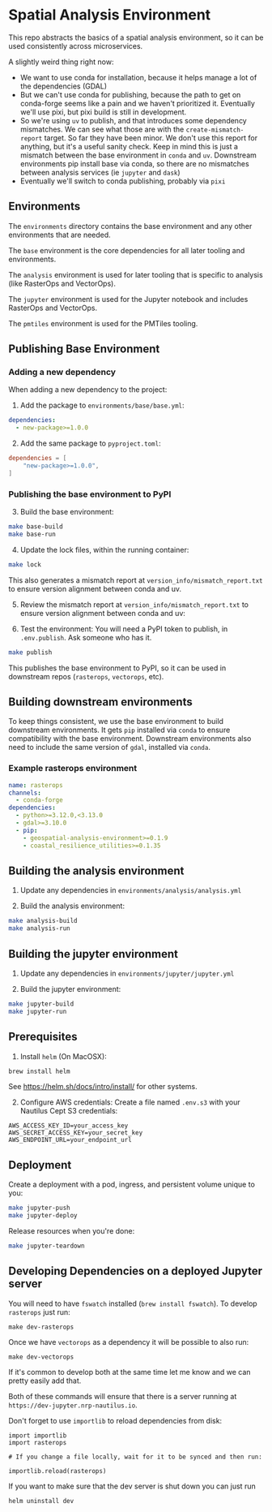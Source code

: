 # Spatial Analysis Environment

This repo abstracts the basics of a spatial analysis environment, so it can be used consistently across microservices.

A slightly weird thing right now:
- We want to use conda for installation, because it helps manage a lot of the dependencies (GDAL)
- But we can't use conda for publishing, because the path to get on conda-forge seems like a pain and we haven't prioritized it. Eventually we'll use pixi, but pixi build is still in development.
- So we're using `uv` to publish, and that introduces some dependency mismatches.  We can see what those are with the `create-mismatch-report` target.  So far they have been minor.  We don't use this report for anything, but it's a useful sanity check.  Keep in mind this is just a mismatch between the base environment in `conda` and `uv`.  Downstream environments pip install base via conda, so there are no mismatches between analysis services (ie `jupyter` and `dask`)
- Eventually we'll switch to conda publishing, probably via `pixi`

## Environments

The `environments` directory contains the base environment and any other environments that are needed.

The `base` environment is the core dependencies for all later tooling and environments.

The `analysis` environment is used for later tooling that is specific to analysis (like RasterOps and VectorOps).

The `jupyter` environment is used for the Jupyter notebook and includes RasterOps and VectorOps.

The `pmtiles` environment is used for the PMTiles tooling.

## Publishing Base Environment

### Adding a new dependency

When adding a new dependency to the project:

1. Add the package to `environments/base/base.yml`:
```yaml
dependencies:
  - new-package>=1.0.0
```

2. Add the same package to `pyproject.toml`:
```toml
dependencies = [
    "new-package>=1.0.0",
]
```

### Publishing the base environment to PyPI

3. Build the base environment:
```bash
make base-build
make base-run
```

4. Update the lock files, within the running container:
```bash
make lock
```
This also generates a mismatch report at `version_info/mismatch_report.txt` to ensure version alignment between conda and uv.

5. Review the mismatch report at `version_info/mismatch_report.txt` to ensure version alignment between conda and uv:

6. Test the environment:
You will need a PyPI token to publish, in `.env.publish`.  Ask someone who has it.
```bash
make publish
```

This publishes the base environment to PyPI, so it can be used in downstream repos (`rasterops`, `vectorops`, etc).

## Building downstream environments
To keep things consistent, we use the base environment to build downstream environments.  It gets `pip` installed via `conda` to ensure compatibility with the base environment.  Downstream environments also need to include the same version of `gdal`, installed via `conda`.  

### Example rasterops environment
```yaml
name: rasterops
channels:
  - conda-forge
dependencies:
  - python>=3.12.0,<3.13.0
  - gdal>=3.10.0
  - pip:
    - geospatial-analysis-environment>=0.1.9
    - coastal_resilience_utilities>=0.1.35
```

## Building the analysis environment

1. Update any dependencies in `environments/analysis/analysis.yml`

2. Build the analysis environment:
```bash
make analysis-build
make analysis-run
```

## Building the jupyter environment

1. Update any dependencies in `environments/jupyter/jupyter.yml`

2. Build the jupyter environment:
```bash
make jupyter-build
make jupyter-run
```


## Prerequisites

1. Install `helm` (On MacOSX):
```bash
brew install helm
```
See https://helm.sh/docs/intro/install/ for other systems.

2. Configure AWS credentials:
Create a file named `.env.s3` with your Nautilus Cept S3 credentials:
```
AWS_ACCESS_KEY_ID=your_access_key
AWS_SECRET_ACCESS_KEY=your_secret_key
AWS_ENDPOINT_URL=your_endpoint_url
```

## Deployment

Create a deployment with a pod, ingress, and persistent volume unique to you:
```bash
make jupyter-push
make jupyter-deploy
```

Release resources when you're done:
```bash
make jupyter-teardown
```

## Developing Dependencies on a deployed Jupyter server

You will need to have `fswatch` installed (`brew install fswatch`). To develop
`rasterops` just run:

```
make dev-rasterops
```

Once we have `vectorops` as a dependency it will be possible to also run:

```
make dev-vectorops
```

If it's common to develop both at the same time let me know and we can pretty
easily add that.

Both of these commands will ensure that there is a server running at
`https://dev-jupyter.nrp-nautilus.io`.

Don't forget to use `importlib` to reload dependencies from disk:

```
import importlib
import rasterops

# If you change a file locally, wait for it to be synced and then run:

importlib.reload(rasterops)

```

If you want to make sure that the dev server is shut down you can just run

```
helm uninstall dev
```
